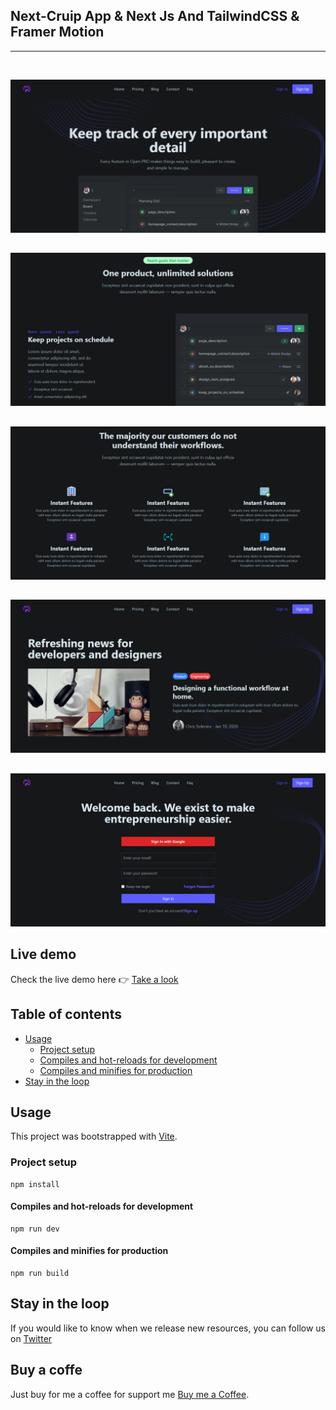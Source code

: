 ## **Next-Cruip App & Next Js And TailwindCSS & Framer Motion**

<hr />

<br >


![Next-Cruip App With Next JS And Tailwindcss And Framer Motion](https://raw.githubusercontent.com/Dev-Maradona/next-cruip/main/preview/1.png)

##

![Next-Cruip App With Next JS And Tailwindcss And Framer Motion](https://raw.githubusercontent.com/Dev-Maradona/next-cruip/main/preview/2.png)


##

![Next-Cruip App With Next JS And Tailwindcss And Framer Motion](https://raw.githubusercontent.com/Dev-Maradona/next-cruip/main/preview/3.png)

##

![Next-Cruip App With Next JS And Tailwindcss And Framer Motion](https://raw.githubusercontent.com/Dev-Maradona/next-cruip/main/preview/4.png)

##

![Next-Cruip App With Next JS And Tailwindcss And Framer Motion](https://raw.githubusercontent.com/Dev-Maradona/next-cruip/main/preview/5.png)

##

## Live demo

Check the live demo here 👉️ [Take a look](https://next-cruip.vercel.app/)

## Table of contents

* [Usage](#usage)
  * [Project setup](#project-setup)
  * [Compiles and hot-reloads for development](#compiles-and-hot-reloads-for-development)
  * [Compiles and minifies for production](#compiles-and-minifies-for-production)
* [Stay in the loop](#stay-in-the-loop)

## Usage

This project was bootstrapped with [Vite](https://vitejs.dev/).

### Project setup
```
npm install
```

#### Compiles and hot-reloads for development
```
npm run dev
```

#### Compiles and minifies for production
```
npm run build
```

## Stay in the loop

If you would like to know when we release new resources, you can follow us on [Twitter](https://twitter.com/Maradon16007828)

## Buy a coffe
Just buy for me a coffee for support me [Buy me a Coffee](https://www.buymeacoffee.com/DevMaradona).
